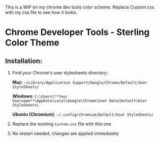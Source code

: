 This is a WIP on my chrome dev tools color scheme. Replace 
Custom.css with my css file to see how it looks. 

# Chrome Developer Tools - Sterling Color Theme

## Installation:

1. Find your Chrome's user stylesheets directory:

   **Mac**: `~/Library/Application Support/Google/Chrome/Default/User StyleSheets/`
   
   **Windows**: `C:\Users\**Your Username**\AppData\Local\Google\Chrome\User Data\Default\User StyleSheets\`
   
   **Ubuntu (Chromium)**: `~/.config/chromium/Default/User StyleSheets/`

2. Replace the existing `Custom.css` file with this one

3. No restart needed, changes are applied immediately
